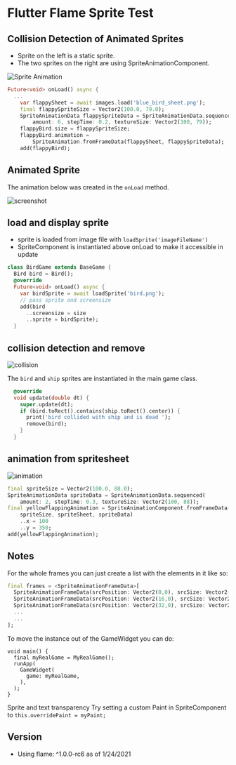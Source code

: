 # Flutter Flame Sprite Test

## Collision Detection of Animated Sprites

* Sprite on the left is a static sprite.
* The two sprites on the right are using SpriteAnimationComponent.

![Sprite Animation](doc/screenshot_2021_01_24_part4.gif)

```dart
Future<void> onLoad() async {
  ...
    var flappySheet = await images.load('blue_bird_sheet.png');
    final flappySpriteSize = Vector2(100.0, 79.0);
    SpriteAnimationData flappySpriteData = SpriteAnimationData.sequenced(
        amount: 6, stepTime: 0.2, textureSize: Vector2(100, 79));
    flappyBird.size = flappySpriteSize;
    flappyBird.animation =
        SpriteAnimation.fromFrameData(flappySheet, flappySpriteData);
    add(flappyBird);
```

## Animated Sprite

The animation below was created in the `onLoad` method.


![screenshot](doc/screenshot_2021_01_24_part3.gif)


## load and display sprite

* sprite is loaded from image file with `loadSprite('imageFileName')`
* SpriteComponent is instantiated above onLoad to make it accessible in update


```dart
class BirdGame extends BaseGame {
  Bird bird = Bird();
  @override
  Future<void> onLoad() async {
    var birdSprite = await loadSprite('bird.png');
    // pass sprite and screensize
    add(bird
      ..screensize = size
      ..sprite = birdSprite);
  }
  ```

## collision detection and remove

![collision](doc/screenshot_2021_01_24.gif)

The `bird` and `ship` sprites are instantiated in the main game class.

```dart
  @override
  void update(double dt) {
    super.update(dt);
    if (bird.toRect().contains(ship.toRect().center)) {
      print('bird collided with ship and is dead ');
      remove(bird);
    }
  }
```

## animation from spritesheet



![animation](doc/screenshot_2021_01_24_part2.gif)

```dart
final spriteSize = Vector2(100.0, 88.0);
SpriteAnimationData spriteData = SpriteAnimationData.sequenced(
    amount: 2, stepTime: 0.3, textureSize: Vector2(100, 88));
final yellowFlappingAnimation = SpriteAnimationComponent.fromFrameData(
    spriteSize, spriteSheet, spriteData)
    ..x = 100
    ..y = 350;
add(yellowFlappingAnimation);
```

## Notes


For the whole frames you can just create a list with the elements in it like so:

```dart
final frames = <SpriteAnimationFrameData>[
  SpriteAnimationFrameData(srcPosition: Vector2(0,0), srcSize: Vector2(16,36), stepTime: 0.2),
  SpriteAnimationFrameData(srcPosition: Vector2(16,0), srcSize: Vector2(16,36), stepTime: 0.2),
  SpriteAnimationFrameData(srcPosition: Vector2(32,0), srcSize: Vector2(16,36), stepTime: 0.2),
  ...
  ...
];
```

To move the instance out of the GameWidget you can do:
```
void main() {
  final myRealGame = MyRealGame();
  runApp(
    GameWidget(
      game: myRealGame,
    ),
  );
}
```

Sprite and text transparency
Try setting a custom Paint in SpriteComponent to `this.overridePaint = myPaint;`

## Version

* Using flame: ^1.0.0-rc6 as of 1/24/2021